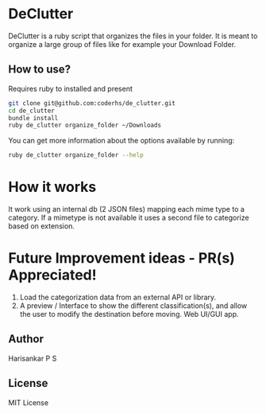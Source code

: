 # DeClutter

DeClutter is a ruby script that organizes the files in your folder. It is meant to organize a large group of files like for example your Download Folder.

## How to use?

Requires ruby to installed and present

```sh
git clone git@github.com:coderhs/de_clutter.git
cd de_clutter
bundle install
ruby de_clutter organize_folder ~/Downloads
```

You can get more information about the options available by running:

```sh
ruby de_clutter organize_folder --help
```

# How it works

It work using an internal db (2 JSON files) mapping each mime type to a category. If a mimetype is not available it uses
a second file to categorize based on extension.

# Future Improvement ideas - PR(s) Appreciated!

1. Load the categorization data from an external API or library.
2. A preview / Interface to show the different classification(s), and allow the user to modify the destination before moving. Web UI/GUI app.

## Author

Harisankar P S

## License

MIT License

